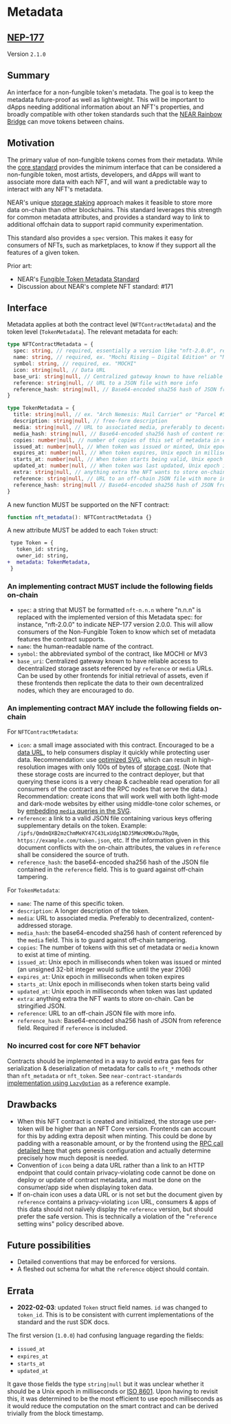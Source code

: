 # Metadata

## [NEP-177](https://github.com/near/NEPs/blob/master/neps/nep-0177.md)

Version `2.1.0`

## Summary

An interface for a non-fungible token's metadata. The goal is to keep the metadata future-proof as well as lightweight. This will be important to dApps needing additional information about an NFT's properties, and broadly compatible with other token standards such that the [NEAR Rainbow Bridge](https://near.org/blog/eth-near-rainbow-bridge/) can move tokens between chains.

## Motivation

The primary value of non-fungible tokens comes from their metadata. While the [core standard](Core.md) provides the minimum interface that can be considered a non-fungible token, most artists, developers, and dApps will want to associate more data with each NFT, and will want a predictable way to interact with any NFT's metadata.

NEAR's unique [storage staking](https://docs.near.org/docs/concepts/storage-staking) approach makes it feasible to store more data on-chain than other blockchains. This standard leverages this strength for common metadata attributes, and provides a standard way to link to additional offchain data to support rapid community experimentation.

This standard also provides a `spec` version. This makes it easy for consumers of NFTs, such as marketplaces, to know if they support all the features of a given token.

Prior art:

- NEAR's [Fungible Token Metadata Standard](../FungibleToken/Metadata.md)
- Discussion about NEAR's complete NFT standard: #171

## Interface

Metadata applies at both the contract level (`NFTContractMetadata`) and the token level (`TokenMetadata`). The relevant metadata for each:

```ts
type NFTContractMetadata = {
  spec: string, // required, essentially a version like "nft-2.0.0", replacing "2.0.0" with the implemented version of NEP-177
  name: string, // required, ex. "Mochi Rising — Digital Edition" or "Metaverse 3"
  symbol: string, // required, ex. "MOCHI"
  icon: string|null, // Data URL
  base_uri: string|null, // Centralized gateway known to have reliable access to decentralized storage assets referenced by `reference` or `media` URLs
  reference: string|null, // URL to a JSON file with more info
  reference_hash: string|null, // Base64-encoded sha256 hash of JSON from reference field. Required if `reference` is included.
}

type TokenMetadata = {
  title: string|null, // ex. "Arch Nemesis: Mail Carrier" or "Parcel #5055"
  description: string|null, // free-form description
  media: string|null, // URL to associated media, preferably to decentralized, content-addressed storage
  media_hash: string|null, // Base64-encoded sha256 hash of content referenced by the `media` field. Required if `media` is included.
  copies: number|null, // number of copies of this set of metadata in existence when token was minted.
  issued_at: number|null, // When token was issued or minted, Unix epoch in milliseconds
  expires_at: number|null, // When token expires, Unix epoch in milliseconds
  starts_at: number|null, // When token starts being valid, Unix epoch in milliseconds
  updated_at: number|null, // When token was last updated, Unix epoch in milliseconds
  extra: string|null, // anything extra the NFT wants to store on-chain. Can be stringified JSON.
  reference: string|null, // URL to an off-chain JSON file with more info.
  reference_hash: string|null // Base64-encoded sha256 hash of JSON from reference field. Required if `reference` is included.
}
```

A new function MUST be supported on the NFT contract:

```ts
function nft_metadata(): NFTContractMetadata {}
```

A new attribute MUST be added to each `Token` struct:

```diff
 type Token = {
   token_id: string,
   owner_id: string,
+  metadata: TokenMetadata,
 }
```

### An implementing contract MUST include the following fields on-chain

- `spec`: a string that MUST be formatted `nft-n.n.n` where "n.n.n" is replaced with the implemented version of this Metadata spec: for instance, "nft-2.0.0" to indicate NEP-177 version 2.0.0.  This will allow consumers of the Non-Fungible Token to know which set of metadata features the contract supports.
- `name`: the human-readable name of the contract.
- `symbol`: the abbreviated symbol of the contract, like MOCHI or MV3
- `base_uri`: Centralized gateway known to have reliable access to decentralized storage assets referenced by `reference` or `media` URLs. Can be used by other frontends for initial retrieval of assets, even if these frontends then replicate the data to their own decentralized nodes, which they are encouraged to do.

### An implementing contract MAY include the following fields on-chain

For `NFTContractMetadata`:

- `icon`: a small image associated with this contract. Encouraged to be a [data URL](https://developer.mozilla.org/en-US/docs/Web/HTTP/Basics_of_HTTP/Data_URIs), to help consumers display it quickly while protecting user data. Recommendation: use [optimized SVG](https://codepen.io/tigt/post/optimizing-svgs-in-data-uris), which can result in high-resolution images with only 100s of bytes of [storage cost](https://docs.near.org/docs/concepts/storage-staking). (Note that these storage costs are incurred to the contract deployer, but that querying these icons is a very cheap & cacheable read operation for all consumers of the contract and the RPC nodes that serve the data.) Recommendation: create icons that will work well with both light-mode and dark-mode websites by either using middle-tone color schemes, or by [embedding `media` queries in the SVG](https://timkadlec.com/2013/04/media-queries-within-svg/).
- `reference`: a link to a valid JSON file containing various keys offering supplementary details on the token. Example: `/ipfs/QmdmQXB2mzChmMeKY47C43LxUdg1NDJ5MWcKMKxDu7RgQm`, `https://example.com/token.json`, etc. If the information given in this document conflicts with the on-chain attributes, the values in `reference` shall be considered the source of truth.
- `reference_hash`: the base64-encoded sha256 hash of the JSON file contained in the `reference` field. This is to guard against off-chain tampering.

For `TokenMetadata`:

- `name`:  The name of this specific token.
- `description`: A longer description of the token.
- `media`: URL to associated media. Preferably to decentralized, content-addressed storage.
- `media_hash`: the base64-encoded sha256 hash of content referenced by the `media` field. This is to guard against off-chain tampering.
- `copies`: The number of tokens with this set of metadata or `media` known to exist at time of minting.
- `issued_at`: Unix epoch in milliseconds when token was issued or minted (an unsigned 32-bit integer would suffice until the year 2106)
- `expires_at`: Unix epoch in milliseconds when token expires
- `starts_at`: Unix epoch in milliseconds when token starts being valid
- `updated_at`: Unix epoch in milliseconds when token was last updated
- `extra`: anything extra the NFT wants to store on-chain. Can be stringified JSON.
- `reference`: URL to an off-chain JSON file with more info.
- `reference_hash`: Base64-encoded sha256 hash of JSON from reference field. Required if `reference` is included.

### No incurred cost for core NFT behavior

Contracts should be implemented in a way to avoid extra gas fees for serialization & deserialization of metadata for calls to `nft_*` methods other than `nft_metadata` or `nft_token`. See `near-contract-standards` [implementation using `LazyOption`](https://github.com/near/near-sdk-rs/blob/c2771af7fdfe01a4e8414046752ee16fb0d29d39/examples/fungible-token/ft/src/lib.rs#L71) as a reference example.

## Drawbacks

* When this NFT contract is created and initialized, the storage use per-token will be higher than an NFT Core version. Frontends can account for this by adding extra deposit when minting. This could be done by padding with a reasonable amount, or by the frontend using the [RPC call detailed here](https://docs.near.org/docs/develop/front-end/rpc#genesis-config) that gets genesis configuration and actually determine precisely how much deposit is needed.
* Convention of `icon` being a data URL rather than a link to an HTTP endpoint that could contain privacy-violating code cannot be done on deploy or update of contract metadata, and must be done on the consumer/app side when displaying token data.
* If on-chain icon uses a data URL or is not set but the document given by `reference` contains a privacy-violating `icon` URL, consumers & apps of this data should not naïvely display the `reference` version, but should prefer the safe version. This is technically a violation of the "`reference` setting wins" policy described above.

## Future possibilities

- Detailed conventions that may be enforced for versions.
- A fleshed out schema for what the `reference` object should contain.

## Errata

* **2022-02-03**: updated `Token` struct field names. `id` was changed to `token_id`. This is to be consistent with current implementations of the standard and the rust SDK docs.

The first version (`1.0.0`) had confusing language regarding the fields:
- `issued_at`
- `expires_at`
- `starts_at`
- `updated_at`

It gave those fields the type `string|null` but it was unclear whether it should be a Unix epoch in milliseconds or [ISO 8601](https://www.iso.org/iso-8601-date-and-time-format.html). Upon having to revisit this, it was determined to be the most efficient to use epoch milliseconds as it would reduce the computation on the smart contract and can be derived trivially from the block timestamp.
